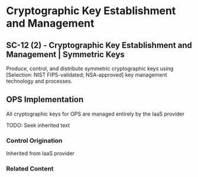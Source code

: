 # Cryptographic Key Establishment and Management
## SC-12 (2) - Cryptographic Key Establishment and Management | Symmetric Keys

Produce, control, and distribute symmetric cryptographic keys using [Selection: NIST FIPS-validated; NSA-approved] key management technology and processes.

## OPS Implementation

All cryptographic keys for OPS are managed entirely by the IaaS provider

TODO: Seek inherited text

### Control Origination

Inherited from IaaS provider

### Related Content
